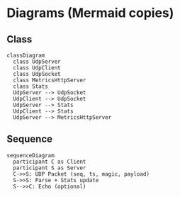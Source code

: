
# Diagrams (Mermaid copies)

## Class
```mermaid
classDiagram
  class UdpServer
  class UdpClient
  class UdpSocket
  class MetricsHttpServer
  class Stats
  UdpServer --> UdpSocket
  UdpClient --> UdpSocket
  UdpServer --> Stats
  UdpClient --> Stats
  UdpServer --> MetricsHttpServer
```

## Sequence
```mermaid
sequenceDiagram
  participant C as Client
  participant S as Server
  C->>S: UDP Packet (seq, ts, magic, payload)
  S->>S: Parse + Stats update
  S-->>C: Echo (optional)
```
